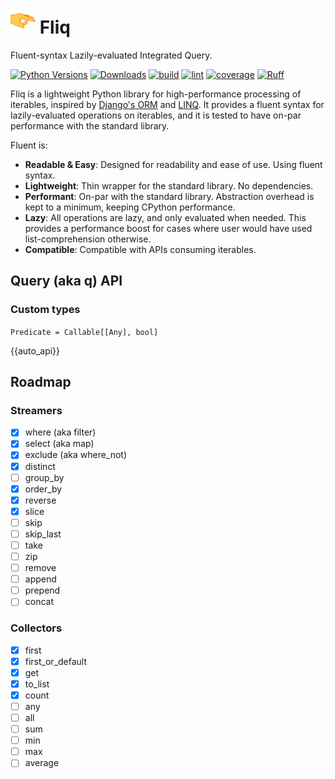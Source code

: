 #  <img src="assets/flick_emoji_2_small.png" alt="drawing" width="40" height="40"/> Fliq

Fluent-syntax Lazily-evaluated Integrated Query.

[![Python Versions](https://img.shields.io/badge/python-3.9%20|%203.10%20|%203.11-blue)](https://www.python.org/downloads/)
[![Downloads](https://img.shields.io/pypi/dm/fliq?link=https%3A%2F%2Fpypi.org%2Fproject%2Fop-log%2F)](https://pypi.org/project/fliq/)
[![build](https://img.shields.io/github/actions/workflow/status/oribarilan/fliq/package_build.yml)](https://github.com/oribarilan/fliq/actions/workflows/package_build.yml)
[![lint](https://img.shields.io/github/actions/workflow/status/oribarilan/fliq/lint.yml?label=lint)](https://github.com/oribarilan/fliq/actions/workflows/lint.yml)
[![coverage](https://img.shields.io/github/actions/workflow/status/oribarilan/fliq/coverage.yml?label=coverage%3E95%25)](https://github.com/oribarilan/fliq/actions/workflows/coverage.yml)
[![Ruff](https://img.shields.io/endpoint?url=https://raw.githubusercontent.com/astral-sh/ruff/main/assets/badge/v2.json)](https://github.com/astral-sh/ruff)

Fliq is a lightweight Python library for high-performance processing of iterables,
inspired by [Django's ORM](https://docs.djangoproject.com/en/4.2/topics/db/queries/)
and [LINQ](https://learn.microsoft.com/en-us/dotnet/standard/linq/).
It provides a fluent syntax for lazily-evaluated operations on iterables, 
and it is tested to have on-par performance with the standard library.

Fluent is:

- **Readable & Easy**: Designed for readability and ease of use. Using fluent syntax.
- **Lightweight**: Thin wrapper for the standard library. No dependencies.
- **Performant**: On-par with the standard library. 
Abstraction overhead is kept to a minimum, keeping CPython performance. 
- **Lazy**: All operations are lazy, and only evaluated when needed. 
This provides a performance boost for cases where user would have used list-comprehension otherwise.
- **Compatible**: Compatible with APIs consuming iterables.

## Query (aka q) API

### Custom types

```Predicate = Callable[[Any], bool]```

{{auto_api}}

## Roadmap
### Streamers
- [x] where (aka filter)
- [x] select (aka map)
- [x] exclude (aka where_not) 
- [x] distinct
- [ ] group_by
- [x] order_by
- [x] reverse
- [x] slice
- [ ] skip
- [ ] skip_last
- [ ] take
- [ ] zip
- [ ] remove
- [ ] append
- [ ] prepend
- [ ] concat

### Collectors
- [x] first
- [x] first_or_default
- [x] get
- [x] to_list
- [x] count
- [ ] any
- [ ] all
- [ ] sum
- [ ] min
- [ ] max
- [ ] average